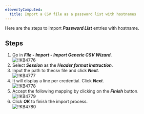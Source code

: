 ```yaml
---
eleventyComputed:
  title: Import a CSV file as a password list with hostnames
---
```

Here are the steps to import ***Password List*** entries with hostname.

## Steps

1. Go in ***File - Import - Import Generic CSV Wizard***.  
![!!KB4776](https://webdevolutions.azureedge.net/docs/en/kb/KB4776.png)
1. Select ***Session*** as the ***Header format instruction***.
1. Input the path to thecsv file and click ***Next***.  
![!!KB4777](https://webdevolutions.azureedge.net/docs/en/kb/KB4777.png)
1. It will display a line per credential. Click ***Next***.  
![!!KB4778](https://webdevolutions.azureedge.net/docs/en/kb/KB4778.png)
1. Accept the following mapping by clicking on the ***Finish*** button.  
![!!KB4779](https://webdevolutions.azureedge.net/docs/en/kb/KB4779.png)
1. Click ***OK*** to finish the import process.  
![!!KB4780](https://webdevolutions.azureedge.net/docs/en/kb/KB4780.png)
